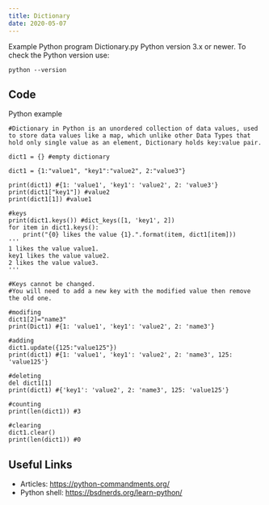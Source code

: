```yaml
---
title: Dictionary
date: 2020-05-07
---
```

Example Python program Dictionary.py
Python version 3.x or newer.
To check the Python version use:

    python --version


## Code

Python example

    #Dictionary in Python is an unordered collection of data values, used to store data values like a map, which unlike other Data Types that hold only single value as an element, Dictionary holds key:value pair.
    
    dict1 = {} #empty dictionary
    
    dict1 = {1:"value1", "key1":"value2", 2:"value3"}
    
    print(dict1) #{1: 'value1', 'key1': 'value2', 2: 'value3'}
    print(dict1["key1"]) #value2
    print(dict1[1]) #value1
    
    #keys
    print(dict1.keys()) #dict_keys([1, 'key1', 2])
    for item in dict1.keys():
        print("{0} likes the value {1}.".format(item, dict1[item]))
    '''
    1 likes the value value1.
    key1 likes the value value2.
    2 likes the value value3.
    '''
    
    #Keys cannot be changed.
    #You will need to add a new key with the modified value then remove the old one.
    
    #modifing
    dict1[2]="name3"
    print(Dict1) #{1: 'value1', 'key1': 'value2', 2: 'name3'}
    
    #adding
    dict1.update({125:"value125"})
    print(dict1) #{1: 'value1', 'key1': 'value2', 2: 'name3', 125: 'value125'}
    
    #deleting
    del dict1[1]
    print(dict1) #{'key1': 'value2', 2: 'name3', 125: 'value125'}
    
    #counting
    print(len(dict1)) #3
    
    #clearing
    dict1.clear()
    print(len(dict1)) #0

## Useful Links

- Articles: https://python-commandments.org/
- Python shell: https://bsdnerds.org/learn-python/
